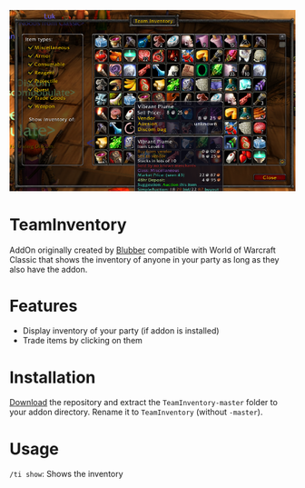 ![](teaminventory.png)

# TeamInventory
AddOn originally created by [Blubber](https://www.dual-boxing.com/members/5107-Blubber) compatible with World of Warcraft Classic that shows the inventory of anyone in your party as long as they also have the addon.

# Features
- Display inventory of your party (if addon is installed)
- Trade items by clicking on them

# Installation
[Download](https://github.com/RobinKa/TeamInventory/archive/master.zip) the repository and extract the `TeamInventory-master` folder to your addon directory. Rename it to `TeamInventory` (without `-master`).

# Usage
`/ti show`: Shows the inventory